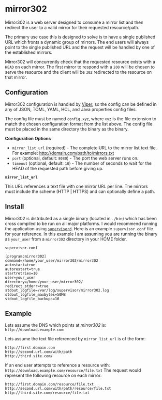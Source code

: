 mirror302
=========

Mirror302 is a web server designed to consume a mirror list and then redirect the user to a valid mirror for their requested resource/path.

The primary use case this is designed to solve is to have a single published URL which fronts a dynamic group of mirrors.  The end users will always point to the single published URL and the request will be handled by one of the established mirrors.

Mirror302 will concurrently check that the requested resource exists with a `HEAD` on each mirror.  The first mirror to respond with a `200` will be chosen to serve the resource and the client will be `302` redirected to the resource on that mirror.


Configuration
-------------

Mirror302 configuration is handled by [Viper](https://github.com/spf13/viper), so the config can be defined in any of JSON, TOML, YAML, HCL, and Java properties config files.

The config file must be named `config.xyz`, where `xyz` is the file extension to match the chosen configuration format from the list above.  The config file must be placed in the same directory the binary as the binary.


**Configuration Options**

- `mirror_list_url` (required) - The complete URL to the mirror list text file.  For example: http://domain.com/path/to/mirrors.txt
- `port` (optional, default: `8080`) - The port the web server runs on.
- `timeout` (optional, default: `10`) - The number of seconds to wait for the HEAD of the requested path before giving up.


**`mirror_list_url`**

This URL references a text file with one mirror URL per line.  The mirrors must include the scheme (HTTP | HTTPS) and can optionally define a path.


Install
-------

Mirror302 is distributed as a single binary (located in `./bin`) which has been cross compiled to be run on all major platforms.  I would recommend running the application using [`supervisord`](http://supervisord.org/).  Here is an example `supervisor.conf` file for your reference.  In this example I am assuming you are running the binary as `your_user` from a `mirror302` directory in your HOME folder.

`supervisor.conf`
```
[program:mirror302]
command=/home/your_user/mirror302/mirror302
autostart=true
autorestart=true
startretries=10
user=your_user
directory=/home/your_user/mirror302/
redirect_stderr=true
stdout_logfile=/var/log/supervisor/mirror302.log
stdout_logfile_maxbytes=50MB
stdout_logfile_backups=10
```


Example
-------

Lets assume the DNS which points at *mirror302* is: `http://download.example.com`

Lets assume the text file referenced by `mirror_list_url` is of the form:
```
http://first.domain.com
http://second.url.com/with/path
http://third.site.com/
```

If an end user attempts to reference a resource with: `http://download.example.com/resource/file.txt`
The request would represent the following resource on each mirror:
```
http://first.domain.com/resource/file.txt
http://second.url.com/with/path/resource/file.txt
http://third.site.com/resource/file.txt
```

